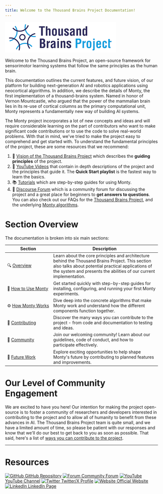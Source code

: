 ```yaml
---
title: Welcome to the Thousand Brains Project Documentation!
---
```


![](../figures/overview/logo.png)

Welcome to the Thousand Brains Project, an open-source framework for sensorimotor learning systems that follow the same principles as the human brain.

This documentation outlines the current features, and future vision, of our platform for building next-generation AI and robotics applications using neocortical algorithms. In addition, we describe the details of Monty, the first implementation of a thousand-brains system. Named in honor of Vernon Mountcastle, who argued that the power of the mammalian brain lies in its re-use of cortical columns as the primary computational unit, Monty represents a fundamentally new way of building AI systems.

The Monty project incorporates a lot of new concepts and ideas and will require considerable learning on the part of contributors who want to make significant code contributions or to use the code to solve real-world problems.  With that in mind, we've tried to make the project easy to comprehend and get started with.  To understand the fundamental principles of the project, these are some resources that we recommend:

1. 🧠 [Vision of the Thousand Brains Project](./vision-of-the-thousand-brains-project.md) which describes the **guiding principles** of the project.
2. 🎥 [YouTube Videos](https://www.youtube.com/@thousandbrainsproject) that contain in depth descriptions of the project and the principles that guide it.  The **Quick Start playlist** is the fastest way to learn the basics.
3. 📚 [Tutorials](../how-to-use-monty/tutorials.md) which are step-by-step guides for using Monty.
4. 💬 [Discourse Forum](https://thousandbrains.discourse.group/) which is a community forum for discussing the project and a great place for beginners to **get answers to questions**. You can also check out our FAQs for the [Thousand Brains Project](./faq-thousand-brains-project.md), and the underlying [Monty algorithms](../how-monty-works/faq-monty.md).

# Section Overview

The documentation is broken into six main sections:

| Section | Description |
|---------|-------------|
| 🔍&nbsp;[Overview](./vision-of-the-thousand-brains-project.md) | Learn about the core principles and architecture behind the Thousand Brains Project. This section also talks about potential practical applications of the system and presents the abilities of our current implementation. |
| 🚀&nbsp;[How&nbsp;to&nbsp;Use&nbsp;Monty](../how-to-use-monty/getting-started.md) | Get started quickly with step-by-step guides for installing, configuring, and running your first Monty experiments. |
| ⚙️&nbsp;[How&nbsp;Monty&nbsp;Works](../how-monty-works/implementation-overview.md) | Dive deep into the concrete algorithms that make Monty work and understand how the different components function together. |
| 🤝&nbsp;[Contributing](../contributing/why-contribute.md) | Discover the many ways you can contribute to the project - from code and documentation to testing and ideas. |
| 👥&nbsp;[Community](../community/code-of-conduct.md) | Join our welcoming community! Learn about our guidelines, code of conduct, and how to participate effectively. |
| 🔮&nbsp;[Future&nbsp;Work](../future-work/project-roadmap.md) | Explore exciting opportunities to help shape Monty's future by contributing to planned features and improvements. |


# Our Level of Community Engagement

We are excited to have you here!  Our intention for making the project open-source is to foster a community of researchers and developers interested in contributing to the project and to allow all of humanity to benefit from these advances in AI.  The Thousand Brains Project team is quite small, and we have a limited amount of time, so please be patient with our responses and know that we'll do our best to get back to you as soon as possible.  That said, here's a list of [ways you can contribute to the project](../contributing/ways-to-contribute-to-code.md).


-----------------------------------

# Resources

<a href="https://github.com/thousandbrainsproject/tbp.monty"><img src="../figures/documentation/github.png" alt="GitHub" height="15" style="opacity: 1; transition: opacity 0.2s; &:hover { opacity: 0.8; }" pointer-events="none"> GitHub Repository</a>
<a href="https://thousandbrains.discourse.group/"><img src="../figures/documentation/discourse.png" alt="Forum" height="15" style="opacity: 1; transition: opacity 0.2s; &:hover { opacity: 0.8; }" pointer-events="none"> Community Forum</a>
<a href="https://www.youtube.com/@thousandbrainsproject"><img src="../figures/documentation/youtube.png" alt="YouTube" height="15" style="opacity: 1; transition: opacity 0.2s; &:hover { opacity: 0.8; }" pointer-events="none"> YouTube Channel</a>
<a href="https://x.com/1000brainsproj"><img src="../figures/documentation/twitter.png" alt="Twitter" height="15" style="opacity: 1; transition: opacity 0.2s; &:hover { opacity: 0.8; }" pointer-events="none"> Twitter/X Profile</a>
<a href="https://thousandbrains.org/"><img src="../figures/documentation/website.png" alt="Website" height="15" style="opacity: 1; transition: opacity 0.2s; &:hover { opacity: 0.8; }" pointer-events="none"> Official Website</a>
<a href="https://www.linkedin.com/showcase/thousand-brains-project"><img src="../figures/documentation/linkedin.png" alt="LinkedIn" height="15" style="opacity: 1; transition: opacity 0.2s; &:hover { opacity: 0.8; }" pointer-events="none"> LinkedIn Page</a>
